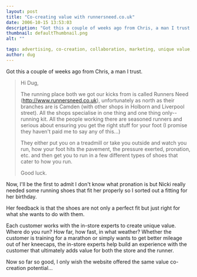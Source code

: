 ```yaml
---
layout: post
title: "Co-creating value with runnersneed.co.uk"
date: 2006-10-15 13:53:03
description: "Got this a couple of weeks ago from Chris, a man I trust. Hi Dug, The running place both we got our kicks from is called Runners Need (http -- //www.runnersneed.co.uk), unfortunately as north as their branches are is Camden (with other&#8230;"
thumbnail: defaultThumbnail.png
alt: ""

tags: advertising, co-creation, collaboration, marketing, unique value, value, value co-creation
author: dug
---
```


<p>Got this a couple of weeks ago from Chris, a man I trust.</p>

<blockquote><p>Hi Dug,</p>

<p>The running place both we got our kicks from is called Runners Need (<a href="http://www.runnersneed.co.uk">http://www.runnersneed.co.uk</a>), unfortunately as north as their branches are is Camden (with other shops in Holborn and Liverpool street).  All the shops specialise in one thing and one thing only--running kit.  All the people working there are seasoned runners and serious about ensuring you get the right stuff for your foot (I promise they haven't paid me to say any of this...)</p>

<p>They either put you on a treadmill or take you outside and watch you run, how your foot hits the pavement, the pressure exerted, pronation, etc. and then get you to run in a few different types of shoes that cater to how you run.</p>

<p>Good luck.</p></blockquote>

<p>Now, I'll be the first to admit I don't know what pronation is but Nicki really needed some running shoes that fit her properly so I sorted out a fitting for her birthday.</p>

<p>Her feedback is that the shoes are not only a perfect fit but just right for what she wants to do with them.</p>

<p>Each customer works with the in-store experts to create unique value. Where do you run? How far, how fast, in what weather? Whether the customer is training for a marathon or simply wants to get better mileage out of her kneecaps, the in-store experts help build an experience with the customer that ultimately adds value for both the store and the runner.</p>

<p>Now so far so good, I only wish the website offered the same value co-creation potential...</p>
